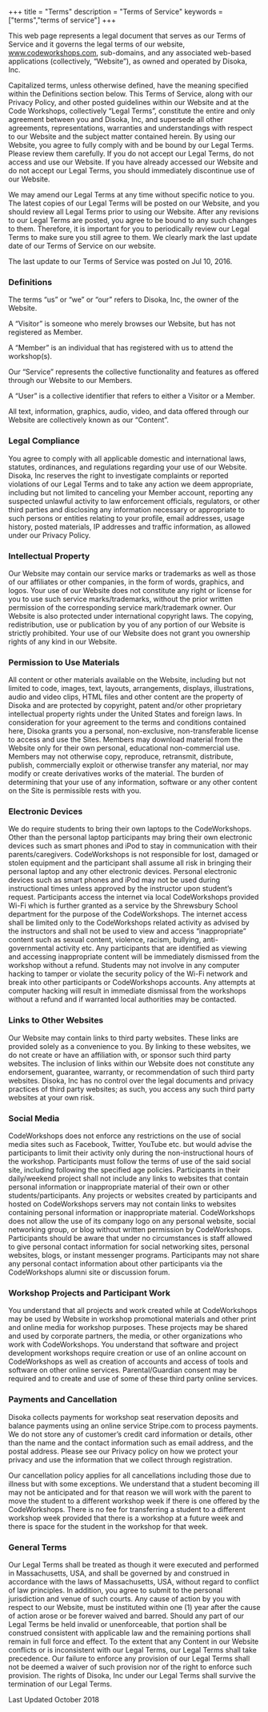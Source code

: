 +++
title = "Terms"
description = "Terms of Service"
keywords = ["terms","terms of service"]
+++


This web page represents a legal document that serves as our Terms of Service and it governs the legal terms of our website, www.codeworkshops.com, sub-domains, and any associated web-based applications (collectively, “Website”), as owned and operated by Disoka, Inc.

Capitalized terms, unless otherwise defined, have the meaning specified within the Definitions section below. This Terms of Service, along with our Privacy Policy, and other posted guidelines within our Website and at the Code Workshops, collectively “Legal Terms”, constitute the entire and only agreement between you and Disoka, Inc, and supersede all other agreements, representations, warranties and understandings with respect to our Website and the subject matter contained
herein. By using our Website, you agree to fully comply with and be bound by our Legal Terms. Please review them carefully. If you do not accept our Legal Terms, do not access and use our Website. If you have already accessed our Website and do not accept our Legal Terms, you should immediately discontinue use of our Website.

We may amend our Legal Terms at any time without specific notice to you. The latest copies of our Legal Terms will be posted on our Website, and you should review all Legal Terms prior to using our Website. After any revisions to our Legal Terms are posted, you agree to be bound to any such changes to them. Therefore, it is important for you to periodically review our Legal Terms to make sure you still agree to them. We clearly mark the last update date of our Terms of Service on our
website.

The last update to our Terms of Service was posted on Jul 10, 2016.

### Definitions

The terms “us” or “we” or “our” refers to Disoka, Inc, the owner of the Website.

A “Visitor” is someone who merely browses our Website, but has not registered as Member.

A “Member” is an individual that has registered with us to attend the workshop(s).

Our “Service” represents the collective functionality and features as offered through our Website to our Members.

A “User” is a collective identifier that refers to either a Visitor or a Member.

All text, information, graphics, audio, video, and data offered through our Website are collectively known as our “Content”.

### Legal Compliance

You agree to comply with all applicable domestic and international laws, statutes, ordinances, and regulations regarding your use of our Website. Disoka, Inc reserves the right to investigate complaints or reported violations of our Legal Terms and to take any action we deem appropriate, including but not limited to canceling your Member account, reporting any suspected unlawful activity to law enforcement officials, regulators, or other third parties and disclosing any
information necessary or appropriate to such persons or entities relating to your profile, email addresses, usage history, posted materials, IP addresses and traffic information, as allowed under our Privacy Policy.

### Intellectual Property

Our Website may contain our service marks or trademarks as well as those of our affiliates or other companies, in the form of words, graphics, and logos. Your use of our Website does not constitute any right or license for you to use such service marks/trademarks, without the prior written permission of the corresponding service mark/trademark owner. Our Website is also protected under international copyright laws. The copying, redistribution, use or publication by you of any
portion of our Website is strictly prohibited. Your use of our Website does not grant you ownership rights of any kind in our Website.

### Permission to Use Materials

All content or other materials available on the Website, including but not limited to code, images, text, layouts, arrangements, displays, illustrations, audio and video clips, HTML files and other content are the property of Disoka and are protected by copyright, patent and/or other proprietary intellectual property rights under the United States and foreign laws. In consideration for your agreement to the terms and conditions contained here, Disoka grants you a personal,
non-exclusive, non-transferable license to access and use the Sites. Members may download material from the Website only for their own personal, educational non-commercial use. Members may not otherwise copy, reproduce, retransmit, distribute, publish, commercially exploit or otherwise transfer any material, nor may modify or create derivatives works of the material. The burden of determining that your use of any information, software or any other content on the Site is
permissible rests with you.

### Electronic Devices

We do require students to bring their own laptops to the CodeWorkshops. Other than the personal laptop participants may bring their own electronic devices such as smart phones and iPod to stay in communication with their parents/caregivers. CodeWorkshops is not responsible for lost, damaged or stolen equipment and the participant shall assume all risk in bringing their personal laptop and any other electronic devices. Personal electronic devices such as smart phones and iPod may
not be used during instructional times unless approved by the instructor upon student’s request. Participants access the internet via local CodeWorkshops provided Wi-Fi which is further granted as a service by the Shrewsbury School department for the purpose of the CodeWorkshops. The internet access shall be limited only to the CodeWorkshops related activity as advised by the instructors and shall not be used to view and access “inappropriate” content such as sexual
content, violence, racism, bullying, anti-governmental activity etc. Any participants that are identified as viewing and accessing inappropriate content will be immediately dismissed from the workshop without a refund. Students may not involve in any computer hacking to tamper or violate the security policy of the Wi-Fi network and break into other participants or CodeWorkshops accounts. Any attempts at computer hacking will result in immediate dismissal from the workshops
without a refund and if warranted local authorities may be contacted.

### Links to Other Websites

Our Website may contain links to third party websites. These links are provided solely as a convenience to you. By linking to these websites, we do not create or have an affiliation with, or sponsor such third party websites. The inclusion of links within our Website does not constitute any endorsement, guarantee, warranty, or recommendation of such third party websites. Disoka, Inc has no control over the legal documents and privacy practices of third party websites; as
such, you access any such third party websites at your own risk.

### Social Media

CodeWorkshops does not enforce any restrictions on the use of social media sites such as Facebook, Twitter, YouTube etc. but would advise the participants to limit their activity only during the non-instructional hours of the workshop. Participants must follow the terms of use of the said social site, including following the specified age policies. Participants in their daily/weekend project shall not include any links to websites that contain personal information or inappropriate
material of their own or other students/participants. Any projects or websites created by participants and hosted on CodeWorkshops servers may not contain links to websites containing personal information or inappropriate material. CodeWorkshops does not allow the use of its company logo on any personal website, social networking group, or blog without written permission by CodeWorkshops. Participants should be aware that under no circumstances is staff allowed to give
personal contact information for social networking sites, personal websites, blogs, or instant messenger programs. Participants may not share any personal contact information about other participants via the CodeWorkshops alumni site or discussion forum.

### Workshop Projects and Participant Work

You understand that all projects and work created while at CodeWorkshops may be used by Website in workshop promotional materials and other print and online media for workshop purposes. These projects may be shared and used by corporate partners, the media, or other organizations who work with CodeWorkshops. You understand that software and project development workshops require creation or use of an online account on CodeWorkshops as well as creation of accounts and access of tools and
software on other online services. Parental/Guardian consent may be required and to create and use of some of these third party online services.

### Payments and Cancellation

Disoka collects payments for workshop seat reservation deposits and balance payments using an online service Stripe.com to process payments. We do not store any of customer’s credit card information or details, other than the name and the contact information such as email address, and the postal address. Please see our Privacy policy on how we protect your
privacy and use the information that we collect through registration. 


Our cancellation policy applies for all cancellations including those due to illness but with some exceptions. We understand that a student becoming ill may not be anticipated and for that reason we will work with the parent to move the student to a different workshop week if there is one offered by the CodeWorkshops. 
There is no fee for transferring a student to a different workshop week provided that there is a workshop at a future week and there is space for the student in the workshop for that week. 


### General Terms

Our Legal Terms shall be treated as though it were executed and performed in Massachusetts, USA, and shall be governed by and construed in accordance with the laws of Massachusetts, USA, without regard to conflict of law principles. In addition, you agree to submit to the personal jurisdiction and venue of such courts. Any cause of action by you with respect to our Website, must be instituted within one (1) year after the cause of action arose or be forever waived and barred. Should any
part of our Legal Terms be held invalid or unenforceable, that portion shall be construed consistent with applicable law and the remaining portions shall remain in full force and effect. To the extent that any Content in our Website conflicts or is inconsistent with our Legal Terms, our Legal Terms shall take precedence. Our failure to enforce any provision of our Legal Terms shall not be deemed a waiver of such provision nor of the right to enforce such provision. The
rights of Disoka, Inc under our Legal Terms shall survive the termination of our Legal Terms.


Last Updated October 2018